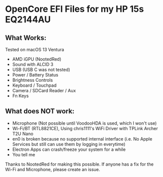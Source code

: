 # OpenCore EFI Files for my HP 15s EQ2144AU

## What Works:
Tested on macOS 13 Ventura
- AMD iGPU (NootedRed)
- Sound with ALCID 3
- USB (USB C was not tested)
- Power / Battery Status
- Brightness Controls
- Keyboard / Touchpad
- Camera / SDCard Reader / Aux
- Fn Keys

## What does NOT work:
- Microphone (Not possible until VoodooHDA is used, which I won't use)
- Wi-Fi/BT (RTL8821CE), Using chris1111's WiFi Driver with TPLink Archer T2U Nano
- en0 is broken because no supported internal interface (i.e. No Apple Services but still can use them by logging in everytime)
- Electron Apps can crash/freeze your system for a while
- You tell me

Thanks to NootedRed for making this possible.
If anyone has a fix for the Wi-Fi and Microphone, please create an issue.
